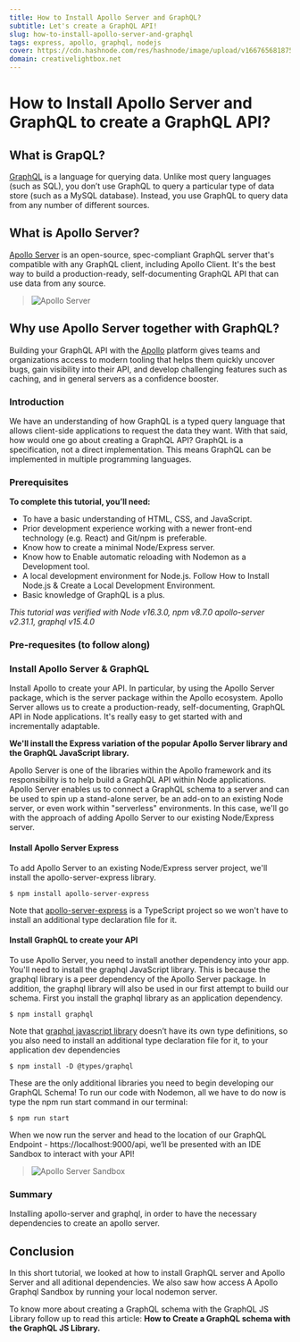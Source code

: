 ```yaml
---
title: How to Install Apollo Server and GraphQL?
subtitle: Let's create a GraphQL API!
slug: how-to-install-apollo-server-and-graphql
tags: express, apollo, graphql, nodejs
cover: https://cdn.hashnode.com/res/hashnode/image/upload/v1667656818751/t3Hfb47Tm.png?auto=compress
domain: creativelightbox.net
---
```


# How to Install Apollo Server and GraphQL to create a GraphQL API?

## What is GrapQL?
[GraphQL](https://graphql.org/) is a language for querying data. Unlike most query languages (such as SQL), you don’t use GraphQL to query a particular type of data store (such as a MySQL database). Instead, you use GraphQL to query data from any number of different sources.

## What is Apollo Server?
[Apollo Server](https://www.apollographql.com/docs/apollo-server/) is an open-source, spec-compliant GraphQL server that's compatible with any GraphQL client, including Apollo Client. It's the best way to build a production-ready, self-documenting GraphQL API that can use data from any source.

> ![Apollo Server](https://cdn.hashnode.com/res/hashnode/image/upload/v1667656663172/CfBd62fq1.png?auto=compress)
## Why use Apollo Server together with GraphQL?
Building your GraphQL API with the [Apollo](https://www.apollographql.com/) platform gives teams and organizations access to modern tooling that helps them quickly uncover bugs, gain visibility into their API, and develop challenging features such as caching, and in general servers as a confidence booster.

### Introduction
We have an understanding of how GraphQL is a typed query language that allows client-side applications to request the data they want. With that said, how would one go about creating a GraphQL API? GraphQL is a specification, not a direct implementation. This means GraphQL can be implemented in multiple programming languages. 

### Prerequisites
**To complete this tutorial, you’ll need:**
* To have a basic understanding of HTML, CSS, and JavaScript. 
* Prior development experience working with a newer front-end technology (e.g. React) and Git/npm is preferable. 
* Know how to create a minimal Node/Express server. 
* Know how to Enable automatic reloading with Nodemon as a Development tool.
* A local development environment for Node.js. Follow How to Install Node.js & Create a Local Development Environment.
* Basic knowledge of GraphQL is a plus.<br>

_This tutorial was verified with Node v16.3.0, npm v8.7.0 apollo-server v2.31.1, graphql v15.4.0_
### Pre-requesites (to follow along)

### Install Apollo Server & GraphQL
Install Apollo to create your API.
In particular, by using the Apollo Server package, which is the server package within the Apollo ecosystem. Apollo Server allows us to create a production-ready, self-documenting, GraphQL API in Node applications. It's really easy to get started with and incrementally adaptable.

**We'll install the Express variation of the popular Apollo Server library and the GraphQL JavaScript library.**

Apollo Server is one of the libraries within the Apollo framework and its responsibility is to help build a GraphQL API within Node applications. Apollo Server enables us to connect a GraphQL schema to a server and can be used to spin up a stand-alone server, be an add-on to an existing Node server, or even work within "serverless" environments. In this case, we'll go with the approach of adding Apollo Server to our existing Node/Express server.

#### Install Apollo Server Express
To add Apollo Server to an existing Node/Express server project, we'll install the apollo-server-express library.
```
$ npm install apollo-server-express
```
Note that [apollo-server-express](https://www.npmjs.com/package/apollo-server-express/) is a TypeScript project so we won't have to install an additional type declaration file for it.

#### Install GraphQL to create your API

To use Apollo Server, you need to install another dependency into your app. You'll need to install the graphql JavaScript library. This is because the graphql library is a peer dependency of the Apollo Server package. In addition, the graphql library will also be used in our first attempt to build our schema.
First you install the graphql library as an application dependency.
```
$ npm install graphql
```
Note that [graphql javascript library](https://graphql.org/code/#javascript/) doesn’t have its own type definitions, so you also need to install an additional type declaration file for it, to your application dev dependencies
```
$ npm install -D @types/graphql
```
These are the only additional libraries you need to begin developing our GraphQL Schema!
To run our code with Nodemon, all we have to do now is type the npm run start command in our terminal:
```
$ npm run start
```
When we now run the server and head to the location of our GraphQL Endpoint - https://localhost:9000/api, we’ll be presented with an IDE Sandbox to interact with your API!

> ![Apollo Server Sandbox](https://cdn.hashnode.com/res/hashnode/image/upload/v1667656720726/yLMQJURa1.png?auto=compress)

### Summary
Installing apollo-server and graphql, in order to have the necessary dependencies to create an apollo server.

## Conclusion
In this short tutorial, we looked at how to install GraphQL server and Apollo Server and all aditional dependencies. We also saw how access A Apollo Graphql Sandbox by running your local nodemon server.

To know more about creating a GraphQL schema with the GraphQL JS Library follow up to read this article: **How to Create a GraphQL schema with the GraphQL JS Library.**

